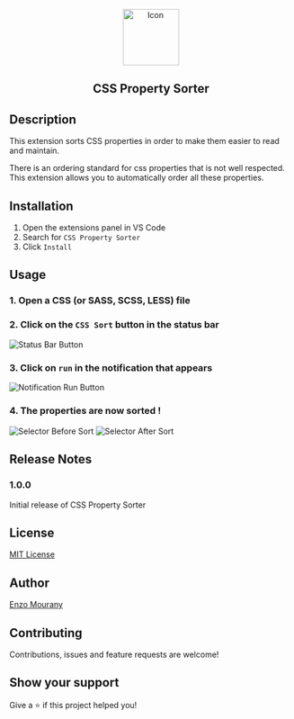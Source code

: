 <p align="center">
 <img width="100px" height="100px" src="https://raw.githubusercontent.com/enzo-mourany/css-property-sorter/main/images/icon.png" align="center" alt="Icon" />
 <h2 align="center">CSS Property Sorter</h2>
</p>


## Description

This extension sorts CSS properties in order to make them easier to read and maintain.

There is an ordering standard for css properties that is not well respected. This extension allows you to automatically order all these properties.

## Installation

1. Open the extensions panel in VS Code
2. Search for `CSS Property Sorter`
3. Click `Install`

## Usage

### 1. Open a CSS (or SASS, SCSS, LESS) file

### 2. Click on the `CSS Sort` button in the status bar

<img src="https://raw.githubusercontent.com/enzo-mourany/css-property-sorter/main/images/statusbar-button.png" align="center" alt="Status Bar Button" />

### 3. Click on `run` in the notification that appears

<img src="https://raw.githubusercontent.com/enzo-mourany/css-property-sorter/main/images/notification.png" align="center" alt="Notification Run Button" />

### 4. The properties are now sorted !

<img src="https://raw.githubusercontent.com/enzo-mourany/css-property-sorter/main/images/selector-before-sort.png" align="center" alt="Selector Before Sort" />

<img src="https://raw.githubusercontent.com/enzo-mourany/css-property-sorter/main/images/selector-after-sort.png" align="center" alt="Selector After Sort" />


## Release Notes

### 1.0.0

Initial release of CSS Property Sorter


## License

[MIT License](https://choosealicense.com/licenses/mit/)

## Author

[Enzo Mourany](https://github.com/enzo-mourany)

## Contributing

Contributions, issues and feature requests are welcome!


## Show your support

Give a ⭐️ if this project helped you!
